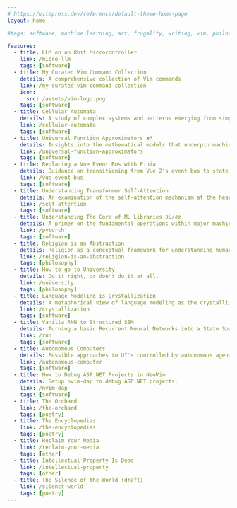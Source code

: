 ```yaml
---
# https://vitepress.dev/reference/default-theme-home-page
layout: home

#tags: software, machine learning, art, frugality, writing, vim, philosophy

features:
  - title: LLM on an 8bit Microcontroller
    link: /micro-llm
    tags: [software]
  - title: My Curated 𝑽im Command Collection
    details: A comprehensive collection of Vim commands
    link: /my-curated-vim-command-collection
    icon:
      src: /assets/vim-logo.png
    tags: [software]
  - title: Cellular Automata
    details: A study of complex systems and patterns emerging from simple rules.
    link: /cellular-automata
    tags: [software]
  - title: Universal Function Approximators 𝒙²
    details: Insights into the mathematical models that underpin machine learning algorithms.
    link: /universal-function-approximators
    tags: [software]
  - title: Replacing a Vue Event Bus with Pinia
    details: Guidance on transitioning from Vue 2's event bus to state management with Pinia.
    link: /vue-event-bus
    tags: [software]
  - title: Understanding Transformer Self-Attention
    details: An examination of the self-attention mechanism at the heart of transformer models.
    link: /self-attention
    tags: [software]
  - title: Understanding The Core of ML Libraries ∂L/∂z
    details: A primer on the fundamental operations within major machine learning libraries.
    link: /pytorch
    tags: [software]
  - title: Religion is an Abstraction
    details: Religion as a conceptual framework for understanding human experience.
    link: /religion-is-an-abstraction
    tags: [philosophy]
  - title: How to go to University
    details: Do it right, or don't do it at all.
    link: /university
    tags: [philosophy]
  - title: Language Modeling is Crystallization
    details: A metaphorical view of language modeling as the crystallization of human thought.
    link: /crystallization
    tags: [software]
  - title: Vanilla RNN to Structured SSM
    details: Turning a basic Recurrent Neural Networks into a State Space Models.
    link: /rnn
    tags: [software]
  - title: Autonomous Computers
    details: Possible approaches to UI's controlled by autonomous agents.
    link: /autonomous-computer
    tags: [software]
  - title: How to Debug ASP.NET Projects in Neo𝑽im
    details: Setup nvim-dap to debug ASP.NET projects.
    link: /nvim-dap
    tags: [software]
  - title: The Orchard
    link: /the-orchard
    tags: [poetry]
  - title: The Encyclopedias
    link: /the-encyclopedias
    tags: [poetry]
  - title: Reclaim Your Media
    link: /reclaim-your-media
    tags: [other]
  - title: Intellectual Property Is Dead
    link: /intellectual-property
    tags: [other]
  - title: The Silence of the World (draft)
    link: /silenct-world
    tags: [poetry]
---
```

